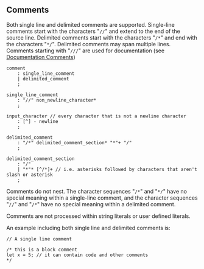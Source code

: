## Comments

Both single line and delimited comments are supported. Single-line comments start with the characters "`//`" and extend to the end of the source line. Delimited comments start with the characters "`/*`" and end with the characters "`*/`". Delimited comments may span multiple lines. Comments starting with "`///`" are used for documentation (see [Documentation Comments](documentation-comments.md))

```grammar
comment
    : single_line_comment
    | delimited_comment
    ;

single_line_comment
    : "//" non_newline_character*
    ;

input_character // every character that is not a newline character
    : [^] - newline
    ;

delimited_comment
    : "/*" delimited_comment_section* "*"+ "/"
    ;

delimited_comment_section
    : "/"
    | "*"* [^/*]+ // i.e. asterisks followed by characters that aren't slash or asterisk
    ;
```

Comments do not nest. The character sequences "`/*`" and "`*/`" have no special meaning within a single-line comment, and the character sequences "`//`" and "`/*`" have no special meaning within a delimited comment.

Comments are not processed within string literals or user defined literals.

An example including both single line and delimited comments is:

```azoth
// A single line comment

/* this is a block comment
let x = 5; // it can contain code and other comments
*/
```
